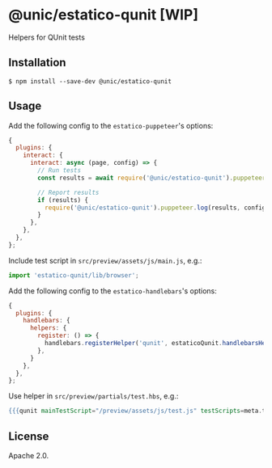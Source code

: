 # @unic/estatico-qunit [WIP]

Helpers for QUnit tests

## Installation

```
$ npm install --save-dev @unic/estatico-qunit
```

## Usage

Add the following config to the `estatico-puppeteer`'s options:
```js
{
  plugins: {
    interact: {
      interact: async (page, config) => {
        // Run tests
        const results = await require('@unic/estatico-qunit').puppeteer.run(page);

        // Report results
        if (results) {
          require('@unic/estatico-qunit').puppeteer.log(results, config.logger);
        }
      },
    },
  },
};
```

Include test script in `src/preview/assets/js/main.js`, e.g.:
```js
import 'estatico-qunit/lib/browser';
```

Add the following config to the `estatico-handlebars`'s options:
```js
{
  plugins: {
    handlebars: {
      helpers: {
        register: () => {
          handlebars.registerHelper('qunit', estaticoQunit.handlebarsHelper(handlebars));
        },
      }
    },
  },
};
```

Use helper in `src/preview/partials/test.hbs`, e.g.:
```hbs
{{{qunit mainTestScript="/preview/assets/js/test.js" testScripts=meta.testScripts}}}
```

## License

Apache 2.0.
